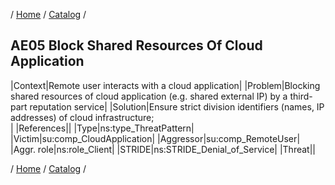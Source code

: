 / [Home](/acctp/) / [Catalog](/acctp/catalog/) /

## AE05 Block Shared Resources Of Cloud Application

|Context|Remote user interacts with a cloud application|
|Problem|Blocking shared resources of cloud application (e.g. shared external IP) by a third-part reputation service|
|Solution|Ensure strict division identifiers (names, IP addresses) of cloud infrastructure;<br />|
|References||
|Type|ns:type_ThreatPattern|
|Victim|su:comp_CloudApplication|
|Aggressor|su:comp_RemoteUser|
|Aggr. role|ns:role_Client|
|STRIDE|ns:STRIDE_Denial_of_Service|
|Threat||

/ [Home](/acctp/) / [Catalog](/acctp/catalog/) /
